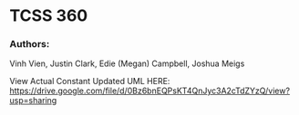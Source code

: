 # TCSS 360

### Authors:
Vinh Vien, Justin Clark, Edie (Megan) Campbell, Joshua Meigs

View Actual Constant Updated UML HERE:
https://drive.google.com/file/d/0Bz6bnEQPsKT4QnJyc3A2cTdZYzQ/view?usp=sharing 
